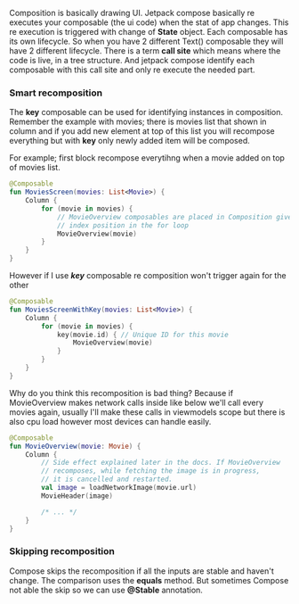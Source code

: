 Composition is basically drawing UI.
Jetpack compose basically re executes your composable (the ui code) when the stat of app changes.
This re execution is triggered with change of **State<T>** object.
Each composable has its own lifecycle. So when you have 2 different Text() composable they will have 2 different lifecycle.
There is a term **call site** which means where the code is live, in a tree structure. And jetpack compose identify each composable with this call site and only re execute the needed part.
### Smart recomposition
The **key** composable can be used for identifying instances in composition. Remember the example with movies; there is movies list that shown in column and if you add new element at top of this list you will recompose everything but with **key** only newly added item will be composed.

For example; first block recompose everytihng when a movie added on top of movies list.
``` Kotlin
@Composable
fun MoviesScreen(movies: List<Movie>) {
    Column {
        for (movie in movies) {
            // MovieOverview composables are placed in Composition given its
            // index position in the for loop
            MovieOverview(movie)
        }
    }
}
```
However if I use ***key*** composable re composition won't trigger again for the other
``` Kotlin
@Composable
fun MoviesScreenWithKey(movies: List<Movie>) {
    Column {
        for (movie in movies) {
            key(movie.id) { // Unique ID for this movie
                MovieOverview(movie)
            }
        }
    }
}
```
Why do you think this recomposition is bad thing? Because if MovieOverview makes network calls inside like below we'll call every movies again, usually I'll make these calls in viewmodels scope but there is also cpu load however most devices can handle easily.
``` Kotlin
@Composable
fun MovieOverview(movie: Movie) {
    Column {
        // Side effect explained later in the docs. If MovieOverview
        // recomposes, while fetching the image is in progress,
        // it is cancelled and restarted.
        val image = loadNetworkImage(movie.url)
        MovieHeader(image)

        /* ... */
    }
}
```
### Skipping recomposition
Compose skips the recomposition if all the inputs are stable and haven't change. The comparison uses the **equals** method.
But sometimes Compose not able the skip so we can use **@Stable** annotation.